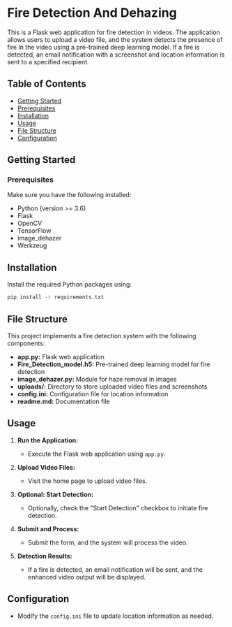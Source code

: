 # Fire Detection And Dehazing 

This is a Flask web application for fire detection in videos. The application allows users to upload a video file, and the system detects the presence of fire in the video using a pre-trained deep learning model. If a fire is detected, an email notification with a screenshot and location information is sent to a specified recipient.

## Table of Contents
- [Getting Started](#getting-started)
- [Prerequisites](#prerequisites)
- [Installation](#installation)
- [Usage](#usage)
- [File Structure](#file-structure)
- [Configuration](#configuration)

## Getting Started

### Prerequisites
Make sure you have the following installed:
- Python (version >= 3.6)
- Flask
- OpenCV
- TensorFlow
- image_dehazer
- Werkzeug

## Installation
Install the required Python packages using:
```bash
pip install -r requirements.txt
```
## File Structure

This project implements a fire detection system with the following components:

- **app.py:** Flask web application
- **Fire_Detection_model.h5:** Pre-trained deep learning model for fire detection
- **image_dehazer.py:** Module for haze removal in images
- **uploads/:** Directory to store uploaded video files and screenshots
- **config.ini:** Configuration file for location information
- **readme.md:** Documentation file

## Usage

1. **Run the Application:**
   - Execute the Flask web application using `app.py`.

2. **Upload Video Files:**
   - Visit the home page to upload video files.

3. **Optional: Start Detection:**
   - Optionally, check the "Start Detection" checkbox to initiate fire detection.

4. **Submit and Process:**
   - Submit the form, and the system will process the video.

5. **Detection Results:**
   - If a fire is detected, an email notification will be sent, and the enhanced video output will be displayed.

## Configuration

- Modify the `config.ini` file to update location information as needed.
